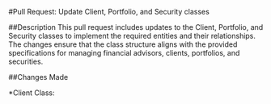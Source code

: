 #Pull Request: Update Client, Portfolio, and Security classes

##Description
This pull request includes updates to the Client, Portfolio, and Security classes to implement the required entities and their relationships. The changes ensure that the class structure aligns with the provided specifications for managing financial advisors, clients, portfolios, and securities.


##Changes Made

*Client Class:


